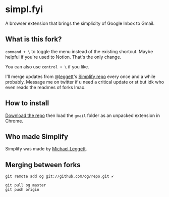 # simpl.fyi

A browser extension that brings the simplicity of Google Inbox to Gmail.

## What is this fork?
`command + \` to toggle the menu instead of the existing shortcut. Maybe helpful if you're used to Notion. That's the only change.

You can also use `control + \` if you like.

I'll merge updates from @[leggett](https://github.com/leggett)'s [Simplify repo](https://github.com/leggett/simplify) every once and a while probably. Message me on twitter if u need a critical update or st but idk who even reads the readmes of forks lmao.

## How to install
[Download the repo](https://github.com/mwvd/simplify/archive/master.zip) then load the `gmail` folder as an unpacked extension in Chrome.

## Who made Simplify
Simplify was made by [Michael Leggett](https://leggett.org).

## Merging between forks
```
git remote add og git://github.com/og/repo.git ✔️

git pull og master
git push origin
```
